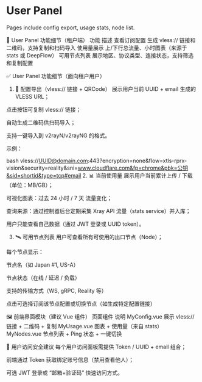 # User Panel

Pages include config export, usage stats, node list.

🧩 User Panel 功能细节（租户端）
功能	描述
查看订阅配置	生成 vless:// 链接和二维码，支持复制和扫码导入
使用量展示	上/下行总流量、小时图表（来源于 stats 或 DeepFlow）
可用节点列表	展示地区、协议类型、连接状态，支持筛选和复制配置


✅ User Panel 功能细节（面向租户用户）
1. 🔑 配置导出（vless:// 链接 + QRCode）
展示用户当前 UUID + email 生成的 VLESS URL；

点击按钮可复制 vless:// 链接；

自动生成二维码供扫码导入；

支持一键导入到 v2rayN/v2rayNG 的格式。

示例：

bash
vless://UUID@domain.com:443?encryption=none&flow=xtls-rprx-vision&security=reality&sni=www.cloudflare.com&fp=chrome&pbk=公钥&sid=shortid&type=tcp#email
2. 📊 当前使用量
展示用户当前累计上传 / 下载（单位：MB/GB）；

可视化图表：过去 24 小时 / 7 天 流量变化；

查询来源：通过控制器后台定期采集 Xray API 流量（stats service）并入库；

用户只能查看自己数据（通过 JWT 登录或 UUID token）。

3. 🛰️ 可用节点列表
用户可查看所有可使用的出口节点（Node）；

每个节点显示：

节点名（如 Japan #1, US-A）

节点状态（在线 / 延迟 / 负载）

支持的传输方式（WS, gRPC, Reality 等）

点击可选择订阅该节点配置或切换节点（如生成特定配置链接）

🖼️ 前端界面模块（建议 Vue 组件）
页面组件	说明
MyConfig.vue	展示 vless:// 链接 + 二维码 + 复制
MyUsage.vue	图表 + 使用量（来自 stats）
MyNodes.vue	节点列表 + Ping 状态 + 一键切换

🔐 用户访问安全建议
每个用户访问面板需提供 Token / UUID + email 组合；

前端通过 Token 获取绑定账号信息（禁用查看他人）；

可选 JWT 登录或 “邮箱+验证码” 快速访问方式。
